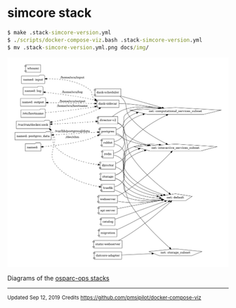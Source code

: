 # simcore stack



```cmd
$ make .stack-simcore-version.yml
$ ./scripts/docker-compose-viz.bash .stack-simcore-version.yml
$ mv .stack-simcore-version.yml.png docs/img/
```

![>If you cannot see an image here, run script above<](img/.stack-simcore-version.yml.png)



Diagrams of the [osparc-ops stacks](https://github.com/pcrespov/osparc-ops/blob/enh/documentation/docs/stacks-graph.md)

---

<sup>Updated Sep 12, 2019</sup>
<sup>Credits https://github.com/pmsipilot/docker-compose-viz</sup>
